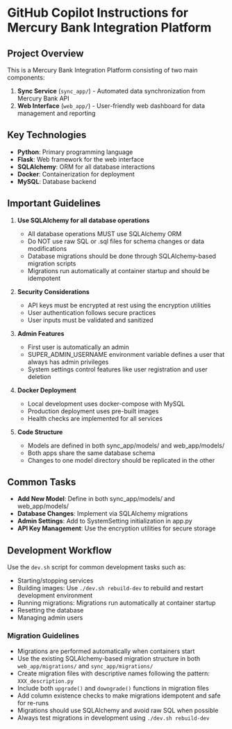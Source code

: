 # GitHub Copilot Instructions for Mercury Bank Integration Platform

## Project Overview
This is a Mercury Bank Integration Platform consisting of two main components:
1. **Sync Service** (`sync_app/`) - Automated data synchronization from Mercury Bank API
2. **Web Interface** (`web_app/`) - User-friendly web dashboard for data management and reporting

## Key Technologies
- **Python**: Primary programming language
- **Flask**: Web framework for the web interface
- **SQLAlchemy**: ORM for all database interactions
- **Docker**: Containerization for deployment
- **MySQL**: Database backend

## Important Guidelines

1. **Use SQLAlchemy for all database operations**
   - All database operations MUST use SQLAlchemy ORM
   - Do NOT use raw SQL or .sql files for schema changes or data modifications
   - Database migrations should be done through SQLAlchemy-based migration scripts
   - Migrations run automatically at container startup and should be idempotent

2. **Security Considerations**
   - API keys must be encrypted at rest using the encryption utilities
   - User authentication follows secure practices
   - User inputs must be validated and sanitized

3. **Admin Features**
   - First user is automatically an admin
   - SUPER_ADMIN_USERNAME environment variable defines a user that always has admin privileges
   - System settings control features like user registration and user deletion

4. **Docker Deployment**
   - Local development uses docker-compose with MySQL
   - Production deployment uses pre-built images
   - Health checks are implemented for all services

5. **Code Structure**
   - Models are defined in both sync_app/models/ and web_app/models/
   - Both apps share the same database schema
   - Changes to one model directory should be replicated in the other

## Common Tasks

- **Add New Model**: Define in both sync_app/models/ and web_app/models/
- **Database Changes**: Implement via SQLAlchemy migrations
- **Admin Settings**: Add to SystemSetting initialization in app.py
- **API Key Management**: Use the encryption utilities for secure storage

## Development Workflow
Use the `dev.sh` script for common development tasks such as:
- Starting/stopping services
- Building images: Use `./dev.sh rebuild-dev` to rebuild and restart development environment
- Running migrations: Migrations run automatically at container startup
- Resetting the database
- Managing admin users

### Migration Guidelines
- Migrations are performed automatically when containers start
- Use the existing SQLAlchemy-based migration structure in both `web_app/migrations/` and `sync_app/migrations/`
- Create migration files with descriptive names following the pattern: `XXX_description.py`
- Include both `upgrade()` and `downgrade()` functions in migration files
- Add column existence checks to make migrations idempotent and safe for re-runs
- Migrations should use SQLAlchemy and avoid raw SQL when possible
- Always test migrations in development using `./dev.sh rebuild-dev`
